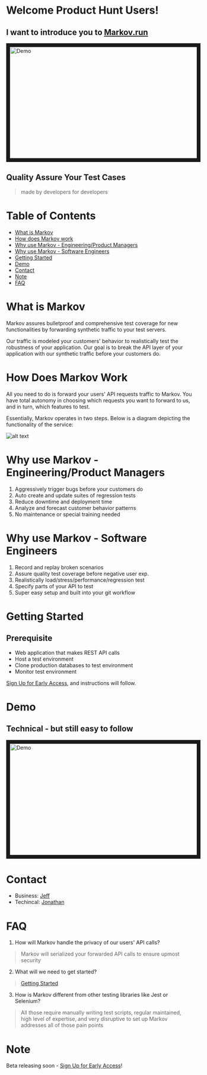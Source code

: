 # Welcome Product Hunt Users!

## I want to introduce you to [Markov.run][5]
<a href="https://www.youtube.com/watch?v=QEU4EkpiLjA&feature=youtu.be" target="_blank"><img src="https://github.com/jz674/Markov_Documentation/blob/main/assets/undraw_media_player_ylg8.svg" 
alt="Demo" width="1000" height="300" border="10" /></a>

## Quality Assure Your Test Cases
> made by developers for developers

# Table of Contents
- [What is Markov](#what-is-markov)
- [How does Markov work](#how-does-markov-work)
- [Why use Markov - Engineering/Product Managers](#why-use-markov---engineeringproduct-managers)
- [Why use Markov - Software Engineers](#why-use-markov---software-engineers)
- [Getting Started](#getting-started)
- [Demo](#demo)
- [Contact](#contact)
- [Note](#note)
- [FAQ](#faq)

# What is Markov
Markov assures bulletproof and comprehensive test coverage for new functionalities by forwarding synthetic traffic to your test servers. 

Our traffic is modeled your customers' behavior to realistically test the robustness of your application. Our goal is to break the API layer of your application with our synthetic traffic before your customers do. 

# How Does Markov Work
All you need to do is forward your users' API requests traffic to Markov. You have total autonomy in choosing which requests you want to forward to us, and in turn, which features to test.

Essentially, Markov operates in two steps. Below is a diagram depicting the functionality of the service:

![alt text](https://github.com/jz674/Markov_Documentation/blob/main/assets/Intro_diagram.png)

# Why use Markov - Engineering/Product Managers
1. Aggressively trigger bugs before your customers do
2. Auto create and update suites of regression tests
3. Reduce downtime and deployment time
4. Analyze and forecast customer behavior patterns
5. No maintenance or special training needed


# Why use Markov - Software Engineers
1. Record and replay broken scenarios
2. Assure quality test coverage before negative user exp.
3. Realistically load/stress/performance/regression test
4. Specify parts of your API to test
5. Super easy setup and built into your git workflow

# Getting Started
## Prerequisite
- Web application that makes REST API calls
- Host a test environment
- Clone production databases to test environment
- Monitor test environment

[Sign Up for Early Access][3], and instructions will follow.

# Demo
## Technical - but still easy to follow
<a href="https://youtu.be/hOGrlItFLos" target="_blank"><img src="https://github.com/jz674/Markov_Documentation/blob/main/assets/undraw_media_player_ylg8.svg" 
alt="Demo" width="1000" height="300" border="10" /></a>

# Contact
- Business: [Jeff][7]
- Techincal: [Jonathan][8]

# FAQ
1. How will Markov handle the privacy of our users' API calls?
> Markov will serialized your forwarded API calls to ensure upmost security

2. What will we need to get started?
> [Getting Started](#getting-started)


3. How is Markov different from other testing libraries like Jest or Selenium?
> All those require manually writing test scripts, regular maintained, high level of expertise, and very disruptive to set up
Markov addresses all of those pain points

# Note
Beta releasing soon - [Sign Up for Early Access][3]!

[1]: https://www.scnsoft.com/blog/what-is-regression-testing-short-overview/ "regression test" 
[2]: https://medium.com/katalon-studio/introduction-to-api-testing-complete-guide-for-newbie-426eac6edb4d/ "API request traffic" 
[3]: https://markov.run/ "Request Early Access" 
[4]: https://www.youtube.com/watch?v=hv1AR6asbtA "UI"
[5]: https://markov.run/ "Markov.run" 
[6]: https://raygun.com/blog/synthetic-testing/ "synthetic users"
[7]: https://www.linkedin.com/in/jz674/ "Jeff"
[8]: https://www.linkedin.com/in/jto98/ "Jonathan"
[9]: https://smartbear.com/learn/performance-monitoring/what-is-synthetic-monitoring/ "synthetic monitor"
